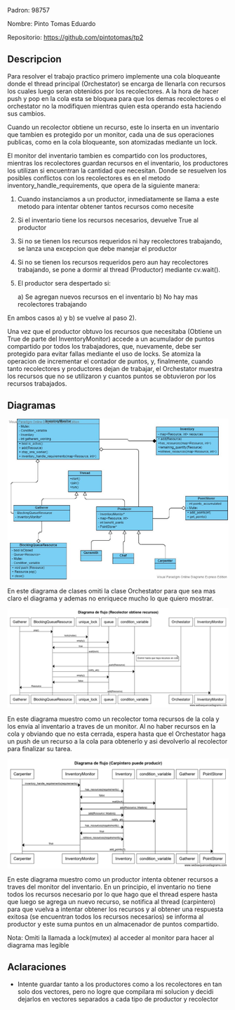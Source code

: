 Padron: 98757

Nombre: Pinto Tomas Eduardo

Repositorio: https://github.com/pintotomas/tp2

## Descripcion

Para resolver el trabajo practico primero implemente una cola bloqueante donde el thread principal (Orchestator) se encarga de llenarla con recursos los cuales luego seran obtenidos por los recolectores. A la hora de hacer push y pop en la cola esta se bloquea para que los demas recolectores o el orchestator no la modifiquen mientras quien esta operando esta haciendo sus cambios. 

Cuando un recolector obtiene un recurso, este lo inserta en un inventario que tambien es protegido por un monitor, cada una de sus operaciones publicas, como en la cola bloqueante, son atomizadas mediante un lock. 

El monitor del inventario tambien es compartido con los productores, mientras los recolectores guardan recursos en el inventario, los productores los utilizan si encuentran la cantidad que necesitan. Donde se resuelven los posibles conflictos con los recolectores es en el metodo inventory_handle_requirements, que opera de la siguiente manera: 

1) Cuando instanciamos a un productor, inmediatamente se llama a este metodo para intentar obtener tantos recursos como necesite 

2) Si el inventario tiene los recursos necesarios, devuelve True al productor

3) Si no se tienen los recursos requeridos ni hay recolectores trabajando, se lanza una excepcion que debe manejar el productor

4) Si no se tienen los recursos requeridos pero aun hay recolectores trabajando, se pone a dormir al thread (Productor) mediante cv.wait(). 

5) El productor sera despertado si: 

	a) Se agregan nuevos recursos en el inventario 
	b) No hay mas recolectores trabajando

En ambos casos a) y b) se vuelve al paso 2). 

Una vez que el productor obtuvo los recursos que necesitaba (Obtiene un True de parte del InventoryMonitor) accede a un acumulador de puntos compartido por todos los trabajadores, que, nuevamente, debe ser protegido para evitar fallas mediante el uso de locks. Se atomiza la operacion de incrementar el contador de puntos, y, finalmente, cuando tanto recolectores y productores dejan de trabajar, el Orchestator muestra los recursos que no se utilizaron y cuantos puntos se obtuvieron por los recursos trabajados.
 
## Diagramas

![Diagrama de clases](diagramas/diagrama_de_clases.jpeg)

En este diagrama de clases omiti la clase Orchestator para que sea mas claro el diagrama y ademas no enriquece mucho lo que quiero mostrar.

![Diagrama de flujo recoleccion](diagramas/flujo_recolector.png)

En este diagrama muestro como un recolector toma recursos de la cola y los envia al inventario a traves de un monitor. Al no haber recursos en la cola y obviando que no esta cerrada, espera hasta que el Orchestator haga un push de un recurso a la cola para obtenerlo y asi devolverlo al recolector para finalizar su tarea.

![Diagrama de flujo produccion](diagramas/flujo_produccion.png)

En este diagrama muestro como un productor intenta obtener recursos a traves del monitor del inventario. En un principio, el inventario no tiene todos los recursos necesario por lo que hago que el thread espere hasta que luego se agrega un nuevo recurso, se notifica al thread (carpintero) para que vuelva a intentar obtener los recursos y al obtener una respuesta exitosa (se encuentran todos los recursos necesarios) se informa al productor y este suma puntos en un almacenador de puntos compartido.

Nota: Omiti la llamada a lock(mutex) al acceder al monitor para hacer al diagrama mas legible

## Aclaraciones

- Intente guardar tanto a los productores como a los recolectores en tan solo dos vectores, pero no logre que compilara mi solucion y decidi dejarlos en vectores separados a cada tipo de productor y recolector